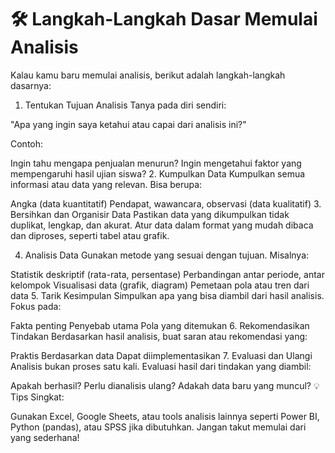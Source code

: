 # 🛠️ Langkah-Langkah Dasar Memulai Analisis
Kalau kamu baru memulai analisis, berikut adalah langkah-langkah dasarnya:

1. Tentukan Tujuan Analisis
Tanya pada diri sendiri:

"Apa yang ingin saya ketahui atau capai dari analisis ini?"

Contoh:

Ingin tahu mengapa penjualan menurun?
Ingin mengetahui faktor yang mempengaruhi hasil ujian siswa?
2. Kumpulkan Data
Kumpulkan semua informasi atau data yang relevan. Bisa berupa:

Angka (data kuantitatif)
Pendapat, wawancara, observasi (data kualitatif)
3. Bersihkan dan Organisir Data
Pastikan data yang dikumpulkan tidak duplikat, lengkap, dan akurat.
Atur data dalam format yang mudah dibaca dan diproses, seperti tabel atau grafik.

4. Analisis Data
Gunakan metode yang sesuai dengan tujuan. Misalnya:

Statistik deskriptif (rata-rata, persentase)
Perbandingan antar periode, antar kelompok
Visualisasi data (grafik, diagram)
Pemetaan pola atau tren dari data
5. Tarik Kesimpulan
Simpulkan apa yang bisa diambil dari hasil analisis. Fokus pada:

Fakta penting
Penyebab utama
Pola yang ditemukan
6. Rekomendasikan Tindakan
Berdasarkan hasil analisis, buat saran atau rekomendasi yang:

Praktis
Berdasarkan data
Dapat diimplementasikan
7. Evaluasi dan Ulangi
Analisis bukan proses satu kali. Evaluasi hasil dari tindakan yang diambil:

Apakah berhasil?
Perlu dianalisis ulang?
Adakah data baru yang muncul?
💡 Tips Singkat:

Gunakan Excel, Google Sheets, atau tools analisis lainnya seperti Power BI, Python (pandas), atau SPSS jika dibutuhkan.
Jangan takut memulai dari yang sederhana!